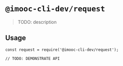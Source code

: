 # `@imooc-cli-dev/request`

> TODO: description

## Usage

```
const request = require('@imooc-cli-dev/request');

// TODO: DEMONSTRATE API
```

